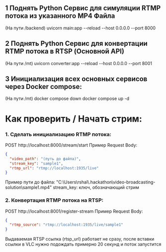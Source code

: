 ## 1 Поднять Python Сервис для симуляции RTMP потока из указанного MP4 Файла

(На пути /backend)
uvicorn main:app --reload --host 0.0.0.0 --port 8000

## 2 Поднять Python Сервис для конвертации RTMP потока в RTSP (Основной API)

(На пути /mt)
uvicorn converter:app --reload --host 0.0.0.0 --port 8001

## 3 Инициализация всех основных сервисов через Docker compose:

(На пути /mt)
docker compose down
docker compose up -d

# Как проверить / Начать стрим:

### 1. Сделать инициализацию RTMP потока:

POST http://localhost:8000/stream/start
Пример Request Body:
```json
{
  "video_path": "(путь до файла)",
  "stream_key": "sample1",
  "rtmp_url": "rtmp://localhost:1935/live"
}
```
Пример пути до файла: "C:\\Users\\rshal\\.hackathon\\video-broadcasting-solution\\sample1.mp4"
stream_key: ключ, обозначающий стрим
### 2. Конвертация RTMP потока на RTSP:

POST http://localhost:8001/register-stream
Пример Request Body:

```json
{
  "rtmp_source": "rtmp://localhost:1935/live/sample1"
}
```

Выдаваемая RTSP ссылка (rtsp_url) работает не сразу, после вставки ссылки в VLC нужно подождать примерно 20 секунд и поток запустится